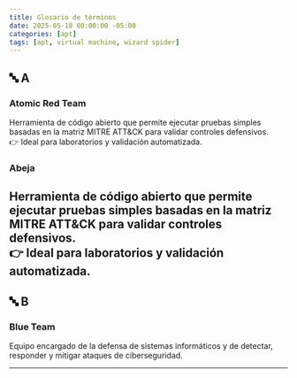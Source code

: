```yaml
---
title: Glosario de términos 
date: 2025-05-18 00:00:00 -05:00
categories: [apt]
tags: [apt, virtual machine, wizard spider]
---
```



## 🔤 A

### Atomic Red Team
Herramienta de código abierto que permite ejecutar pruebas simples basadas en la matriz MITRE ATT&CK para validar controles defensivos.  
👉 Ideal para laboratorios y validación automatizada.


### Abeja
Herramienta de código abierto que permite ejecutar pruebas simples basadas en la matriz MITRE ATT&CK para validar controles defensivos.  
👉 Ideal para laboratorios y validación automatizada.
---

## 🔤 B

### Blue Team
Equipo encargado de la defensa de sistemas informáticos y de detectar, responder y mitigar ataques de ciberseguridad.

---







<!--
# Título 1
## Título 2
### Título 3
#### Título 4
!-->

<!--
**Negrita**
*Cursiva*
~~Tachado~~
`Código en línea`
!-->

<!--
- [ ] Tarea pendiente
- [x] Tarea completada
!-->

<!--
```python
def saludar():
    print("Hola mundo")
```
<!-- [Texto visible](https://example.com ) <!--

<!-- [Descargar archivo](./ruta/archivo.pdf)
 <!--

<!--
![Texto alternativo](https://ruta.com/imagen.png)
!-->

<!-- ![figura](/assets/images/2025-05-19-s05/IMG_20240302_215057.jpg) -->
